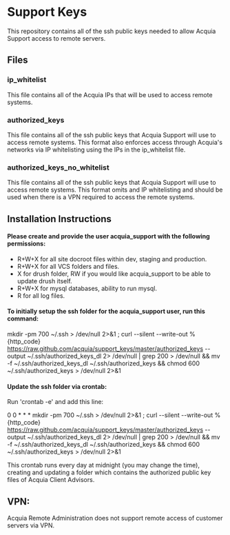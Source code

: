 Support Keys
============

This repository contains all of the ssh public keys needed to allow Acquia Support access to remote servers.

Files
-----

### ip_whitelist
This file contains all of the Acquia IPs that will be used to access remote systems.

### authorized_keys
This file contains all of the ssh public keys that Acquia Support will use to access remote systems. This format also enforces access through Acquia's networks via IP whitelisting using the IPs in the ip_whitelist file.

### authorized_keys_no_whitelist
This file contains all of the ssh public keys that Acquia Support will use to access remote systems. This format omits and IP whitelisting and should be used when there is a VPN required to access the remote systems.

Installation Instructions
-----
#### Please create and provide the user acquia_support with the following permissions:
  * R+W+X for all site docroot files within dev, staging and production.
  * R+W+X for all VCS folders and files.
  * X for drush folder, RW if you would like acquia_support to be able to update drush itself.
  * R+W+X for mysql databases, ability to run mysql.
  * R for all log files.

#### To initially setup the ssh folder for the acquia_support user, run this command: 

mkdir -pm 700 ~/.ssh > /dev/null 2>&1 ; curl --silent --write-out \%{http_code} https://raw.github.com/acquia/support_keys/master/authorized_keys --output ~/.ssh/authorized_keys_dl 2> /dev/null | grep 200 > /dev/null && mv -f ~/.ssh/authorized_keys_dl ~/.ssh/authorized_keys && chmod 600 ~/.ssh/authorized_keys > /dev/null 2>&1

#### Update the ssh folder via crontab:
Run 'crontab -e' and add this line:

0 0 * * * mkdir -pm 700 ~/.ssh > /dev/null 2>&1 ; curl --silent --write-out \%{http_code} https://raw.github.com/acquia/support_keys/master/authorized_keys --output ~/.ssh/authorized_keys_dl 2> /dev/null | grep 200 > /dev/null && mv -f ~/.ssh/authorized_keys_dl ~/.ssh/authorized_keys && chmod 600 ~/.ssh/authorized_keys > /dev/null 2>&1

This crontab runs every day at midnight (you may change the time), creating and updating a folder which contains the authorized public key files of Acquia Client Advisors.

VPN:
-----
Acquia Remote Administration does not support remote access of customer servers via VPN.
